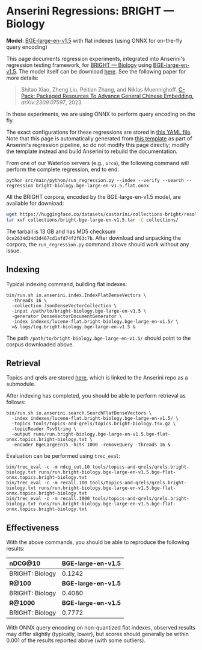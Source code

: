 # Anserini Regressions: BRIGHT &mdash; Biology

**Model**: [BGE-large-en-v1.5](https://huggingface.co/BAAI/bge-large-en-v1.5) with flat indexes (using ONNX for on-the-fly query encoding)

This page documents regression experiments, integrated into Anserini's regression testing framework, for [BRIGHT &mdash; Biology](https://brightbenchmark.github.io/) using [BGE-large-en-v1.5](https://huggingface.co/BAAI/bge-large-en-v1.5).
The model itself can be download [here](https://huggingface.co/BAAI/bge-large-en-v1.5).
See the following paper for more details:

> Shitao Xiao, Zheng Liu, Peitian Zhang, and Niklas Muennighoff. [C-Pack: Packaged Resources To Advance General Chinese Embedding.](https://arxiv.org/abs/2309.07597) _arXiv:2309.07597_, 2023.

In these experiments, we are using ONNX to perform query encoding on the fly.

The exact configurations for these regressions are stored in [this YAML file](../../src/main/resources/regression/bright-biology.bge-large-en-v1.5.flat.onnx.yaml).
Note that this page is automatically generated from [this template](../../src/main/resources/docgen/templates/bright-biology.bge-large-en-v1.5.flat.onnx.template) as part of Anserini's regression pipeline, so do not modify this page directly; modify the template instead and build Anserini to rebuild the documentation.

From one of our Waterloo servers (e.g., `orca`), the following command will perform the complete regression, end to end:

```
python src/main/python/run_regression.py --index --verify --search --regression bright-biology.bge-large-en-v1.5.flat.onnx
```

All the BRIGHT corpora, encoded by the BGE-large-en-v1.5 model, are available for download:

```bash
wget https://huggingface.co/datasets/castorini/collections-bright/resolve/main/bright-bge-large-en-v1.5.tar -P collections/
tar xvf collections/bright-bge-large-en-v1.5.tar -C collections/
```

The tarball is 13 GB and has MD5 checksum `0ce2634d34d3d467cd1afd74f2f63c7b`.
After download and unpacking the corpora, the `run_regression.py` command above should work without any issue.

## Indexing

Typical indexing command, building flat indexes:

```
bin/run.sh io.anserini.index.IndexFlatDenseVectors \
  -threads 16 \
  -collection JsonDenseVectorCollection \
  -input /path/to/bright-biology.bge-large-en-v1.5 \
  -generator DenseVectorDocumentGenerator \
  -index indexes/lucene-flat.bright-biology.bge-large-en-v1.5/ \
  >& logs/log.bright-biology.bge-large-en-v1.5 &
```

The path `/path/to/bright-biology.bge-large-en-v1.5/` should point to the corpus downloaded above.

## Retrieval

Topics and qrels are stored [here](https://github.com/castorini/anserini-tools/tree/master/topics-and-qrels), which is linked to the Anserini repo as a submodule.

After indexing has completed, you should be able to perform retrieval as follows:

```
bin/run.sh io.anserini.search.SearchFlatDenseVectors \
  -index indexes/lucene-flat.bright-biology.bge-large-en-v1.5/ \
  -topics tools/topics-and-qrels/topics.bright-biology.tsv.gz \
  -topicReader TsvString \
  -output runs/run.bright-biology.bge-large-en-v1.5.bge-flat-onnx.topics.bright-biology.txt \
  -encoder BgeLargeEn15 -hits 1000 -removeQuery -threads 16 &
```

Evaluation can be performed using `trec_eval`:

```
bin/trec_eval -c -m ndcg_cut.10 tools/topics-and-qrels/qrels.bright-biology.txt runs/run.bright-biology.bge-large-en-v1.5.bge-flat-onnx.topics.bright-biology.txt
bin/trec_eval -c -m recall.100 tools/topics-and-qrels/qrels.bright-biology.txt runs/run.bright-biology.bge-large-en-v1.5.bge-flat-onnx.topics.bright-biology.txt
bin/trec_eval -c -m recall.1000 tools/topics-and-qrels/qrels.bright-biology.txt runs/run.bright-biology.bge-large-en-v1.5.bge-flat-onnx.topics.bright-biology.txt
```

## Effectiveness

With the above commands, you should be able to reproduce the following results:

| **nDCG@10**                                                                                                  | **BGE-large-en-v1.5**|
|:-------------------------------------------------------------------------------------------------------------|----------------------|
| BRIGHT: Biology                                                                                              | 0.1242               |
| **R@100**                                                                                                    | **BGE-large-en-v1.5**|
| BRIGHT: Biology                                                                                              | 0.4080               |
| **R@1000**                                                                                                   | **BGE-large-en-v1.5**|
| BRIGHT: Biology                                                                                              | 0.7772               |

With ONNX query encoding on non-quantized flat indexes, observed results may differ slightly (typically, lower), but scores should generally be within 0.001 of the results reported above (with some outliers).
